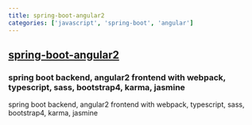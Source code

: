 ```yaml
---
title: spring-boot-angular2
categories: ['javascript', 'spring-boot', 'angular']
---
```

## [spring-boot-angular2](https://github.com/borysn/spring-boot-angular2)

### spring boot backend, angular2 frontend with webpack, typescript, sass, bootstrap4, karma, jasmine


spring boot backend, angular2 frontend with webpack, typescript, sass, bootstrap4, karma, jasmine
